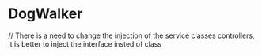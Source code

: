 # DogWalker

// There is a need to change the injection of the service classes controllers, it is better to inject the interface insted of class
